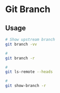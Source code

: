 # Git Branch

## Usage

```sh
# Show upstream branch
git branch -vv

#
git branch -r

#
git ls-remote --heads

#
git show-branch -r
```
